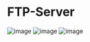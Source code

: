 # FTP-Server
![image](https://user-images.githubusercontent.com/73336726/120224096-6a7f5e80-c24b-11eb-9c43-fc8b69973949.png)
![image](https://user-images.githubusercontent.com/73336726/120224204-add9cd00-c24b-11eb-9708-c1db183a6a0b.png)
![image](https://user-images.githubusercontent.com/73336726/120224211-b16d5400-c24b-11eb-9d15-a975f1b940a8.png)
